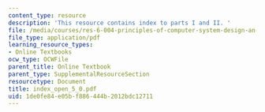 ```yaml
---
content_type: resource
description: 'This resource contains index to parts I and II. '
file: /media/courses/res-6-004-principles-of-computer-system-design-an-introduction-spring-2009/1de0fe84e05bf886444b2012bdc12711_index_open_5_0.pdf
file_type: application/pdf
learning_resource_types:
- Online Textbooks
ocw_type: OCWFile
parent_title: Online Textbook
parent_type: SupplementalResourceSection
resourcetype: Document
title: index_open_5_0.pdf
uid: 1de0fe84-e05b-f886-444b-2012bdc12711
---
```

